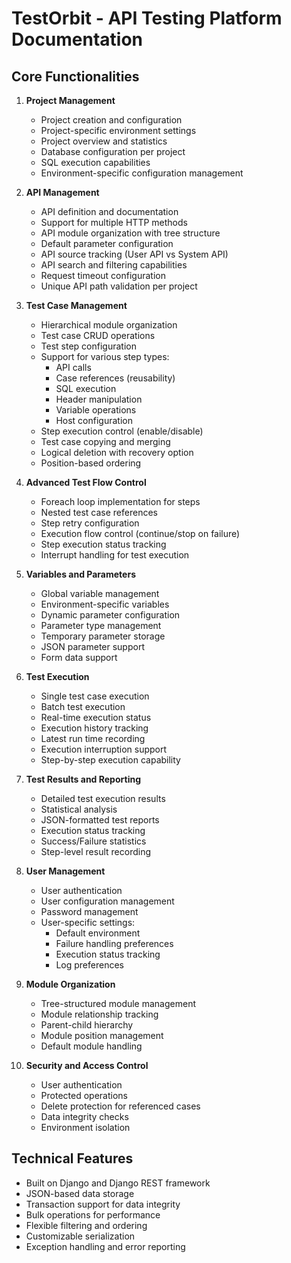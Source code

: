 # TestOrbit - API Testing Platform Documentation

## Core Functionalities

1. **Project Management**
   - Project creation and configuration
   - Project-specific environment settings
   - Project overview and statistics
   - Database configuration per project
   - SQL execution capabilities
   - Environment-specific configuration management

2. **API Management**
   - API definition and documentation
   - Support for multiple HTTP methods
   - API module organization with tree structure
   - Default parameter configuration
   - API source tracking (User API vs System API)
   - API search and filtering capabilities
   - Request timeout configuration
   - Unique API path validation per project

3. **Test Case Management**
   - Hierarchical module organization
   - Test case CRUD operations
   - Test step configuration
   - Support for various step types:
     - API calls
     - Case references (reusability)
     - SQL execution
     - Header manipulation
     - Variable operations
     - Host configuration
   - Step execution control (enable/disable)
   - Test case copying and merging
   - Logical deletion with recovery option
   - Position-based ordering

4. **Advanced Test Flow Control**
   - Foreach loop implementation for steps
   - Nested test case references
   - Step retry configuration
   - Execution flow control (continue/stop on failure)
   - Step execution status tracking
   - Interrupt handling for test execution

5. **Variables and Parameters**
   - Global variable management
   - Environment-specific variables
   - Dynamic parameter configuration
   - Parameter type management
   - Temporary parameter storage
   - JSON parameter support
   - Form data support

6. **Test Execution**
   - Single test case execution
   - Batch test execution
   - Real-time execution status
   - Execution history tracking
   - Latest run time recording
   - Execution interruption support
   - Step-by-step execution capability

7. **Test Results and Reporting**
   - Detailed test execution results
   - Statistical analysis
   - JSON-formatted test reports
   - Execution status tracking
   - Success/Failure statistics
   - Step-level result recording

8. **User Management**
   - User authentication
   - User configuration management
   - Password management
   - User-specific settings:
     - Default environment
     - Failure handling preferences
     - Execution status tracking
     - Log preferences

9. **Module Organization**
   - Tree-structured module management
   - Module relationship tracking
   - Parent-child hierarchy
   - Module position management
   - Default module handling

10. **Security and Access Control**
    - User authentication
    - Protected operations
    - Delete protection for referenced cases
    - Data integrity checks
    - Environment isolation

## Technical Features

- Built on Django and Django REST framework
- JSON-based data storage
- Transaction support for data integrity
- Bulk operations for performance
- Flexible filtering and ordering
- Customizable serialization
- Exception handling and error reporting